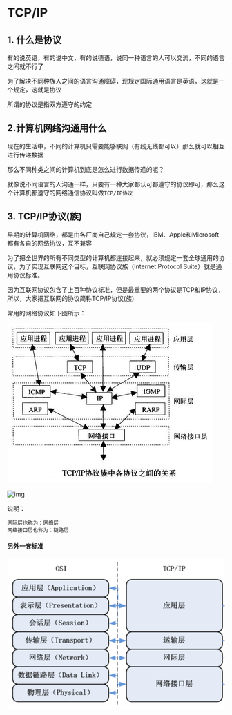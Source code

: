 # TCP/IP

## 1. 什么是协议

有的说英语，有的说中文，有的说德语，说同一种语言的人可以交流，不同的语言之间就不行了

为了解决不同种族人之间的语言沟通障碍，现规定国际通用语言是英语，这就是一个规定，这就是协议

所谓的协议是指双方遵守的约定



## 2.计算机网络沟通用什么

现在的生活中，不同的计算机只需要能够联网（有线无线都可以）那么就可以相互进行传递数据

那么不同种类之间的计算机到底是怎么进行数据传递的呢？

就像说不同语言的人沟通一样，只要有一种大家都认可都遵守的协议即可，那么这个计算机都遵守的网络通信协议叫做`TCP/IP协议`



## 3. TCP/IP协议(族)

早期的计算机网络，都是由各厂商自己规定一套协议，IBM、Apple和Microsoft都有各自的网络协议，互不兼容

为了把全世界的所有不同类型的计算机都连接起来，就必须规定一套全球通用的协议，为了实现互联网这个目标，互联网协议族（Internet Protocol Suite）就是通用协议标准。

因为互联网协议包含了上百种协议标准，但是最重要的两个协议是TCP和IP协议，所以，大家把互联网的协议简称TCP/IP协议(族)

常用的网络协议如下图所示：

![img](../../src/4.python网络编程/TCP-IP协议族中各协议之间的关系.jpg)

![img](/Users/toby/Downloads/PythonAdvanced/src/4.python网络编程/1355668682_9897.jpg)

说明：

```
网际层也称为：网络层
网络接口层也称为：链路层
```

#### 另外一套标准

![img](../../src/4.python网络编程/QQ20170807-205254@2x.png)

